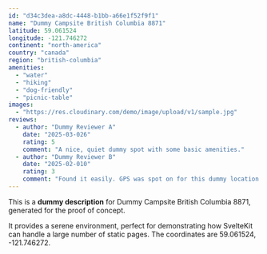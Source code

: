 ```yaml
---
id: "d34c3dea-a8dc-4448-b1bb-a66e1f52f9f1"
name: "Dummy Campsite British Columbia 8871"
latitude: 59.061524
longitude: -121.746272
continent: "north-america"
country: "canada"
region: "british-columbia"
amenities:
  - "water"
  - "hiking"
  - "dog-friendly"
  - "picnic-table"
images:
  - "https://res.cloudinary.com/demo/image/upload/v1/sample.jpg"
reviews:
  - author: "Dummy Reviewer A"
    date: "2025-03-026"
    rating: 5
    comment: "A nice, quiet dummy spot with some basic amenities."
  - author: "Dummy Reviewer B"
    date: "2025-02-010"
    rating: 3
    comment: "Found it easily. GPS was spot on for this dummy location."
---
```


This is a **dummy description** for Dummy Campsite British Columbia 8871, generated for the proof of concept.

It provides a serene environment, perfect for demonstrating how SvelteKit can handle a large number of static pages. The coordinates are 59.061524, -121.746272.
